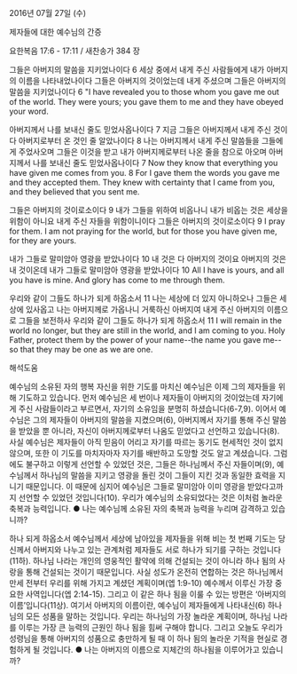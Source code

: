 2016년 07월 27일 (수)

제자들에 대한 예수님의 간증



요한복음 17:6 - 17:11 / 새찬송가 384 장


그들은 아버지의 말씀을 지키었나이다 
6 세상 중에서 내게 주신 사람들에게 내가 아버지의 이름을 나타내었나이다 그들은 아버지의 것이었는데 내게 주셨으며 그들은 아버지의 말씀을 지키었나이다 
6 "I have revealed you to those whom you gave me out of the world. They were yours; you gave them to me and they have obeyed your word. 

아버지께서 나를 보내신 줄도 믿었사옵나이다
7 지금 그들은 아버지께서 내게 주신 것이 다 아버지로부터 온 것인 줄 알았나이다 8 나는 아버지께서 내게 주신 말씀들을 그들에게 주었사오며 그들은 이것을 받고 내가 아버지께로부터 나온 줄을 참으로 아오며 아버지께서 나를 보내신 줄도 믿었사옵나이다
7 Now they know that everything you have given me comes from you. 8 For I gave them the words you gave me and they accepted them. They knew with certainty that I came from you, and they believed that you sent me. 

그들은 아버지의 것이로소이다 
9 내가 그들을 위하여 비옵나니 내가 비옵는 것은 세상을 위함이 아니요 내게 주신 자들을 위함이니이다 그들은 아버지의 것이로소이다 
9 I pray for them. I am not praying for the world, but for those you have given me, for they are yours.

내가 그들로 말미암아 영광을 받았나이다
10 내 것은 다 아버지의 것이요 아버지의 것은 내 것이온데 내가 그들로 말미암아 영광을 받았나이다
10 All I have is yours, and all you have is mine. And glory has come to me through them. 

우리와 같이 그들도 하나가 되게 하옵소서
11 나는 세상에 더 있지 아니하오나 그들은 세상에 있사옵고 나는 아버지께로 가옵나니 거룩하신 아버지여 내게 주신 아버지의 이름으로 그들을 보전하사 우리와 같이 그들도 하나가 되게 하옵소서
11 I will remain in the world no longer, but they are still in the world, and I am coming to you. Holy Father, protect them by the power of your name--the name you gave me--so that they may be one as we are one.

해석도움





예수님의 소유된 자의 행복 
자신을 위한 기도를 마치신 예수님은 이제 그의 제자들을 위해 기도하고 있습니다. 먼저 예수님은 세 번이나 제자들이 아버지의 것이었는데 자기에게 주신 사람들이라고 부르면서,  자기의 소유임을 분명히 하셨습니다(6-7,9). 이어서 예수님은 그의 제자들이 아버지의 말씀을 지켰으며(6), 아버지께서 자기를 통해 주신 말씀을 받았을 뿐 아니라, 자신이 아버지께로부터 나옴도 믿었다고 선언하고 있습니다(8). 사실 예수님은 제자들이 아직 믿음이 어리고 자기를 따르는 동기도 현세적인 것이 없지 않으며, 또한 이 기도를 마치자마자 자기를 배반하고 도망할 것도 알고 계셨습니다. 그럼에도 불구하고 이렇게 선언할 수 있었던 것은, 그들은 하나님께서 주신 자들이며(9),  예수님께서 하나님의 말씀을 지키고 영광을 돌린 것이 그들이 지킨 것과 동일한 효력을 지니기 때문입니다. 이 때문에 심지어 예수님은 그들로 말미암아 이미 영광을 받았다고까지 선언할 수 있었던 것입니다(10). 우리가 예수님의 소유되었다는 것은 이처럼 놀라운 축복과 능력입니다.
● 나는 예수님께 소유된 자의 축복과 능력을 누리며 감격하고 있습니까? 

하나 되게 하옵소서 
예수님께서 세상에 남아있을 제자들을 위해 비는 첫 번째 기도는 당신께서 아버지와 나누고 있는 관계처럼 제자들도 서로 하나가 되기를 구하는 것입니다(11하). 하나님 나라는 개인의 영웅적인 활약에 의해 건설되는 것이 아니라 하나 됨의 사랑을 통해 건설되는 것이기 때문입니다. 사실 성도가 온전히 연합하는 것은 하나님께서 만세 전부터 우리를 위해 가지고 계셨던 계획이며(엡 1:9-10) 예수께서 이루신 가장 중요한 사역입니다(엡 2:14-15). 그리고 이 같은 하나 됨을 이룰 수 있는 방편은 ‘아버지의 이름’입니다(11상). 여기서 아버지의 이름이란, 예수님이 제자들에게 나타내신(6) 하나님의 모든 성품을 말하는 것입니다. 우리는 하나님의 가장 놀라운 계획이며, 하나님 나라를 이루는 가장 큰 능력의 근원인 하나 됨을 힘써 구해야 합니다. 그리고 오늘도 우리가 성령님을 통해 아버지의 성품으로 충만하게 될 때 이 하나 됨의 놀라운 기적을 현실로 경험하게 될 것입니다.
● 나는 아버지의 이름으로 지체간의 하나됨을 이루어가고 있습니까?